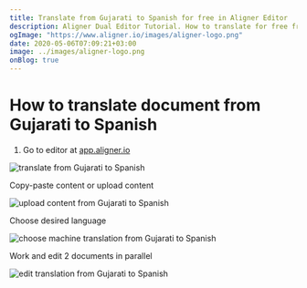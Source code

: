 ```yaml
---
title: Translate from Gujarati to Spanish for free in Aligner Editor
description: Aligner Dual Editor Tutorial. How to translate for free from Gujarati to Spanish. Aligner is multilingual document management platform. 
ogImage: "https://www.aligner.io/images/aligner-logo.png"
date: 2020-05-06T07:09:21+03:00
image: ../images/aligner-logo.png
onBlog: true
---
```


# How to translate document from Gujarati to Spanish

1. Go to editor at [app.aligner.io](https://app.aligner.io "Aligner App web page")

![translate from Gujarati to Spanish](../aligner-blank-editor.png "translate from Gujarati to Spanish")

Copy-paste content or upload content

![upload content from Gujarati to Spanish](../aligner-uploaded-document.png "upload content from Gujarati to Spanish")

Choose desired language

![choose machine translation from Gujarati to Spanish](../aligner-language-dropdown.png "choose machine translation from Gujarati to Spanish")

Work and edit 2 documents in parallel

![edit translation from Gujarati to Spanish](../aligner-double-sitded-editor.png "edit translation from Gujarati to Spanish")

